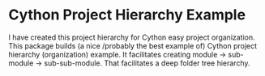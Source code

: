 # Cython Project Hierarchy Example
I have created this  project hierarchy for Cython easy project organization.  This package builds (a nice /probably the best example of) Cython project hierarchy (organization) example.  It facilitates creating module -> sub-module -> sub-sub-module. That facilitates a deep folder tree hierarchy.

